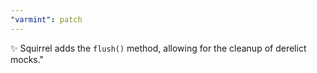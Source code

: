 ```yaml
---
"varmint": patch
---
```


✨ Squirrel adds the `flush()` method, allowing for the cleanup of derelict mocks."
